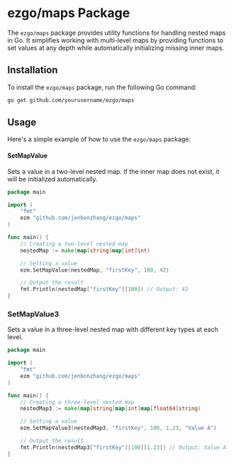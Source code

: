 # ezgo/maps Package

The `ezgo/maps` package provides utility functions for handling nested maps in Go. It simplifies working with multi-level maps by providing functions to set values at any depth while automatically initializing missing inner maps.

## Installation

To install the `ezgo/maps` package, run the following Go command:

```bash
go get github.com/yourusername/ezgo/maps
```
## Usage
Here's a simple example of how to use the `ezgo/maps` package:

#### SetMapValue
Sets a value in a two-level nested map. If the inner map does not exist, it will be initialized automatically.
```go
package main

import (
	"fmt"
	ezm "github.com/jenbonzhang/ezgo/maps"
)

func main() {
	// Creating a two-level nested map
	nestedMap := make(map[string]map[int]int)

	// Setting a value
	ezm.SetMapValue(nestedMap, "firstKey", 100, 42)

	// Output the result
	fmt.Println(nestedMap["firstKey"][100]) // Output: 42
}
```
### SetMapValue3
Sets a value in a three-level nested map with different key types at each level.
```go
package main

import (
	"fmt"
	ezm "github.com/jenbonzhang/ezgo/maps"
)

func main() {
	// Creating a three-level nested map
	nestedMap3 := make(map[string]map[int]map[float64]string)

	// Setting a value
	ezm.SetMapValue3(nestedMap3, "firstKey", 100, 1.23, "Value A")

	// Output the result
	fmt.Println(nestedMap3["firstKey"][100][1.23]) // Output: Value A
}
```
